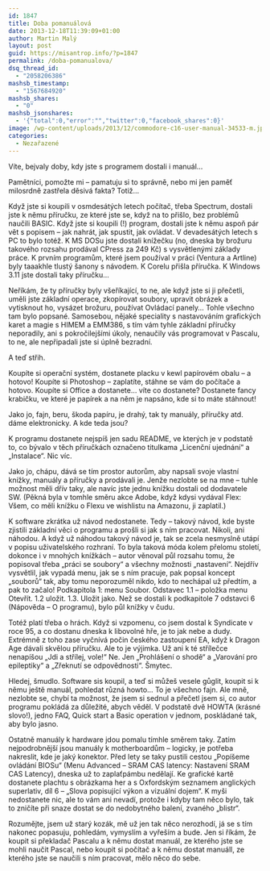 ```yaml
---
id: 1847
title: Doba pomanuálová
date: 2013-12-18T11:39:09+01:00
author: Martin Malý
layout: post
guid: https://misantrop.info/?p=1847
permalink: /doba-pomanualova/
dsq_thread_id:
  - "2058206386"
mashsb_timestamp:
  - "1567684920"
mashsb_shares:
  - "0"
mashsb_jsonshares:
  - '{"total":0,"error":"","twitter":0,"facebook_shares":0}'
image: /wp-content/uploads/2013/12/commodore-c16-user-manual-34533-m.jpg
categories:
  - Nezařazené
---
```

Víte, bejvaly doby, kdy jste s programem dostali i manuál&#8230;

<!--more-->

Pamětníci, pomožte mi &#8211; pamatuju si to správně, nebo mi jen paměť milosrdně zastřela děsivá fakta? Totiž&#8230;

Když jste si koupili v osmdesátých letech počítač, třeba Spectrum, dostali jste k němu příručku, ze které jste se, když na to přišlo, bez problémů naučili BASIC. Když jste si koupili (!) program, dostali jste k němu aspoň pár vět s popisem &#8211; jak nahrát, jak spustit, jak ovládat. V devadesátých letech s PC to bylo totéž. K MS DOSu jste dostali knížečku (no, dneska by brožuru takového rozsahu prodával CPress za 249 Kč) s vysvětlenými základy práce. K prvním programům, které jsem používal v práci (Ventura a Artline) byly taaakhle tlustý šanony s návodem. K Corelu přišla příručka. K Windows 3.11 jste dostali taky příručku&#8230;

Neříkám, že ty příručky byly všeříkající, to ne, ale když jste si ji přečetli, uměli jste základní operace, zkopírovat soubory, upravit obrázek a vytisknout ho, vysázet brožuru, používat Ovládací panely&#8230; Tohle všechno tam bylo popsané. Samosebou, nějaké speciality s nastavováním grafických karet a magie s HIMEM a EMM386, s tím vám tyhle základní příručky neporadily, ani s pokročilejšími úkoly, nenaučily vás programovat v Pascalu, to ne, ale nepřipadali jste si úplně bezradní.

A teď střih.

Koupíte si operační systém, dostanete placku v kewl papírovém obalu &#8211; a hotovo! Koupíte si Photoshop &#8211; zaplatíte, stáhne se vám do počítače a hotovo. Koupíte si Office a dostanete&#8230; víte co dostanete? Dostanete fancy krabičku, ve které je papírek a na něm je napsáno, kde si to máte stáhnout!

Jako jo, fajn, beru, škoda papíru, je drahý, tak ty manuály, příručky atd. dáme elektronicky. A kde teda jsou?

K programu dostanete nejspíš jen sadu README, ve kterých je v podstatě to, co bývalo v těch příručkách označeno titulkama &#8222;Licenční ujednání&#8220; a &#8222;Instalace&#8220;. Nic víc.

Jako jo, chápu, dává se tím prostor autorům, aby napsali svoje vlastní knížky, manuály a příručky a prodávali je. Jenže nezlobte se na mne &#8211; tuhle možnost měli dřív taky, ale navíc jste jednu knížku dostali od dodavatele SW. (Pěkná byla v tomhle směru akce Adobe, když kdysi vydával Flex: Všem, co měli knížku o Flexu ve wishlistu na Amazonu, ji zaplatil.)

K software zkrátka už návod nedostanete. Tedy &#8211; takový návod, kde byste zjistili základní věci o programu a prošli si jak s ním pracovat. Nikoli, ani náhodou. A když už náhodou takový návod je, tak se zcela nesmyslně utápí v popisu uživatelského rozhraní. To byla taková móda kolem přelomu století, dokonce i v mnohých knížkách &#8211; autor věnoval půl rozsahu tomu, že popisoval třeba &#8222;práci se soubory&#8220; a všechny možnosti &#8222;nastavení&#8220;. Nejdřív vysvětlil, jak vypadá menu, jak se s ním pracuje, pak popsal koncept &#8222;souborů&#8220; tak, aby tomu neporozuměl nikdo, kdo to nechápal už předtím, a pak to začalo! Podkapitola 1: menu Soubor. Odstavec 1.1 &#8211; položka menu Otevřít. 1.2 uložit. 1.3. Uložit jako. Než se dostali k podkapitole 7 odstavci 6 (Nápověda &#8211; O programu), bylo půl knížky v čudu.

Totéž platí třeba o hrách. Když si vzpomenu, co jsem dostal k Syndicate v roce 95, a co dostanu dneska k libovolné hře, je to jak nebe a dudy. Extrémně z toho zase vyčnívá počin českého zastoupení EA, když k Dragon Age dávali skvělou příručku. Ale to je výjimka. Už ani k té střílečce nenapíšou &#8222;Jdi a střílej, vole!&#8220; Ne. Jen &#8222;Prohlášení o shodě&#8220; a &#8222;Varování pro epileptiky&#8220; a &#8222;Zřeknutí se odpovědnosti&#8220;. Šmytec.

Hledej, šmudlo. Software sis koupil, a teď si můžeš vesele gůglit, koupit si k němu ještě manuál, pohledat různá howto&#8230; To je všechno fajn. Ale mně, nezlobte se, chybí ta možnost, že jsem si sednul a přečetl jsem si, co autor programu pokládá za důležité, abych věděl. V podstatě dvě HOWTA (krásné slovo!), jedno FAQ, Quick start a Basic operation v jednom, poskládané tak, aby bylo jasno.

Ostatně manuály k hardware jdou pomalu tímhle směrem taky. Zatím nejpodrobnější jsou manuály k motherboardům &#8211; logicky, je potřeba nakreslit, kde je jaký konektor. Před lety se taky pustili cestou &#8222;Popíšeme ovládání BIOSu&#8220; (Menu Advanced &#8211; SRAM CAS latency: Nastavení SRAM CAS Latency), dneska už to zaplaťpámbu nedělají. Ke grafické kartě dostanete plachtu s obrázkama her a s Oxfordským seznamem anglických superlativ, díl 6 &#8211; &#8222;Slova popisující výkon a vizuální dojem&#8220;. K myši nedostanete nic, ale to vám ani nevadí, protože i kdyby tam něco bylo, tak to zničíte při snaze dostat se do nedobytného balení, zvaného &#8222;blistr&#8220;.

Rozumějte, jsem už starý kozák, mě už jen tak něco nerozhodí, já se s tím nakonec popasuju, pohledám, vymyslím a vyřeším a bude. Jen si říkám, že koupit si překladač Pascalu a k němu dostat manuál, ze kterého jste se mohli naučit Pascal, nebo koupit si počítač a k němu dostat manuáll, ze kterého jste se naučili s ním pracovat, mělo něco do sebe.